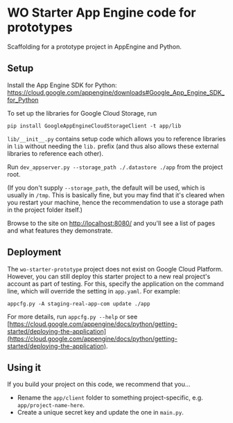 # WO Starter App Engine code for prototypes

Scaffolding for a prototype project in AppEngine and Python.

## Setup

Install the App Engine SDK for Python: https://cloud.google.com/appengine/downloads#Google_App_Engine_SDK_for_Python

To set up the libraries for Google Cloud Storage, run

    pip install GoogleAppEngineCloudStorageClient -t app/lib

`lib/__init__.py` contains setup code which allows you to reference libraries in `lib` without needing the `lib.` prefix (and thus also allows these external libraries to reference each other).

Run `dev_appserver.py --storage_path ./.datastore ./app` from the project root.

(If you don't supply `--storage_path`, the default will be used, which is usually in `/tmp`.  This is basically fine, but you may find that it's cleared when you restart your machine, hence the recommendation to use a storage path in the project folder itself.)

Browse to the site on [http://localhost:8080/](http://localhost:8080/) and you'll see a list of pages and what features they demonstrate.

## Deployment

The `wo-starter-prototype` project does not exist on Google Cloud Platform.  However, you can still deploy this starter project to a new real project's account as part of testing.  For this, specify the application on the command line, which will override the setting in `app.yaml`.  For example:

    appcfg.py -A staging-real-app-com update ./app

For more details, run `appcfg.py --help` or see [https://cloud.google.com/appengine/docs/python/getting-started/deploying-the-application](https://cloud.google.com/appengine/docs/python/getting-started/deploying-the-application).

## Using it

If you build your project on this code, we recommend that you...

* Rename the `app/client` folder to something project-specific, e.g. `app/project-name-here`.
* Create a unique secret key and update the one in `main.py`.

